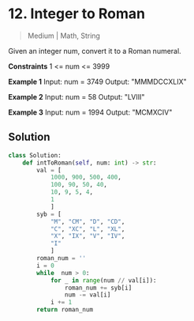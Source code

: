 # 12. Integer to Roman
>Medium | Math, String

Given an integer num, convert it to a Roman numeral.

**Constraints**
    1 <= num <= 3999

**Example 1**
    Input: num = 3749
    Output: "MMMDCCXLIX"

**Example 2**
    Input: num = 58
    Output: "LVIII"

**Example 3**
    Input: num = 1994
    Output: "MCMXCIV"

## Solution

```python
class Solution:
    def intToRoman(self, num: int) -> str:
        val = [
            1000, 900, 500, 400,
            100, 90, 50, 40,
            10, 9, 5, 4,
            1
            ]
        syb = [
            "M", "CM", "D", "CD",
            "C", "XC", "L", "XL",
            "X", "IX", "V", "IV",
            "I"
            ]
        roman_num = ''
        i = 0
        while  num > 0:
            for _ in range(num // val[i]):
                roman_num += syb[i]
                num -= val[i]
            i += 1
        return roman_num